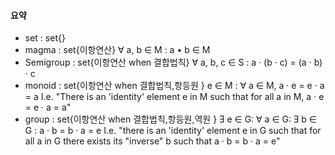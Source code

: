 #### 요약

- set : set{}
- magma : set{이항연산}
  ∀ a, b ∈ M : a • b ∈ M
- Semigroup : set{이항연산 when 결합법칙}
  ∀ a, b, c ∈ S : a · (b · c) = (a · b) · c
- monoid : set{이항연산 when 결합법칙,항등원 }
  e ∈ M : ∀ a ∈ M, a · e = e · a = a
  I.e. "There is an 'identity' element e in M such that for all a in M, a · e = e · a = a"
- group : set{이항연산 when 결합법칙,항등원,역원 }
  Ǝ e ∈ G: ∀ a ∈ G: Ǝ b ∈ G : a · b = b · a = e
  I.e. "there is an 'identity' element e in G such that for all a in G there exists its "inverse" b such that a · b = b · a = e"
